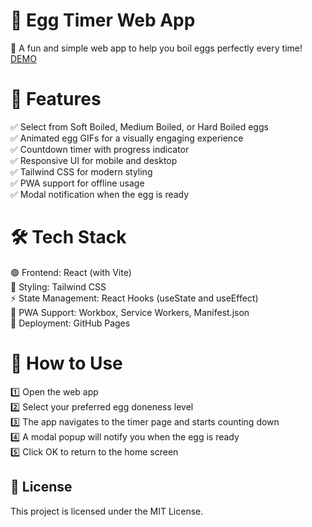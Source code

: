 # 🥚 Egg Timer Web App
🚀 A fun and simple web app to help you boil eggs perfectly every time! [DEMO](https://ruksinadev.github.io/egg-boiler/)

# 🌟 Features
✅ Select from Soft Boiled, Medium Boiled, or Hard Boiled eggs<br>
✅ Animated egg GIFs for a visually engaging experience<br>
✅ Countdown timer with progress indicator<br>
✅ Responsive UI for mobile and desktop<br>
✅ Tailwind CSS for modern styling<br>
✅ PWA support for offline usage<br>
✅ Modal notification when the egg is ready

# 🛠 Tech Stack
🟢 Frontend: React (with Vite)<br>
🎨 Styling: Tailwind CSS<br>
⚡ State Management: React Hooks (useState and useEffect)<br>
📲 PWA Support: Workbox, Service Workers, Manifest.json<br>
🚀 Deployment: GitHub Pages


# 🎯 How to Use
1️⃣ Open the web app<br>
2️⃣ Select your preferred egg doneness level<br>
3️⃣ The app navigates to the timer page and starts counting down<br>
4️⃣ A modal popup will notify you when the egg is ready<br>
5️⃣ Click OK to return to the home screen<br>

## 📜 License
This project is licensed under the MIT License.